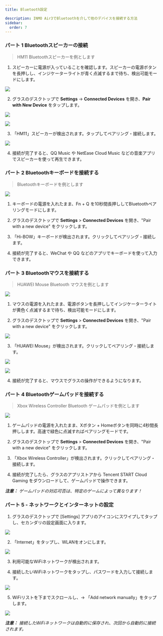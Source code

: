 ```yaml
---
title: Bluetooth設定

description: INMO Air3でBluetoothを介して他のデバイスを接続する方法
sidebar:
  order: 7
---
```


### パート 1 Bluetoothスピーカーの接続

> HM11 Bluetoothスピーカーを例とします

1. スピーカーに電源が入っていることを確認します。スピーカーの電源ボタンを長押しし、インジケーターライトが青く点滅するまで待ち、検出可能モードにします。  

![](public/images/air3/bluetooth-1.PNG)

2. グラスのデスクトップで **Settings** → **Connected Devices** を開き、**Pair with New Device** をタップします。  
  

![](public/images/air3/ja/bluetooth-2.png)

![](public/images/air3/ja/bluetooth-3.png)

3. 「HM11」スピーカーが検出されます。タップしてペアリング・接続します。 

![](public/images/air3/bluetooth-4.PNG)

4. 接続が完了すると、QQ Music や NetEase Cloud Music などの音楽アプリでスピーカーを使って再生できます。





### パート 2 Bluetoothキーボードを接続する 

> Bluetoothキーボードを例とします

![](public/images/air3/bluetooth-5.PNG)

1. キーボードの電源を入れたまま、Fn + Q を10秒間長押ししてBluetoothペアリングモードにします。  

2. グラスのデスクトップで **Settings** > **Connected Devices** を開き、"Pair with a new device" をクリックします。  

3. 「Hi-BOW」キーボードが検出されます。クリックしてペアリング・接続します。

4. 接続が完了すると、WeChat や QQ などのアプリでキーボードを使って入力できます。 



### パート 3 Bluetoothマウスを接続する  

> HUAWEI Mouse Bluetooth マウスを例とします  

![](public/images/air3/bluetooth-6.PNG)

1. マウスの電源を入れたまま、電源ボタンを長押ししてインジケーターライトが黄色く点滅するまで待ち、検出可能モードにします。  

2. グラスのデスクトップで **Settings** > **Connected Devices** を開き、"Pair with a new device" をクリックします。  

![](public/images/air3/ja/bluetooth-7.png)

3. 「HUAWEI Mouse」が検出されます。クリックしてペアリング・接続します。  

![](public/images/air3/ja/bluetooth-8.png)

![](public/images/air3/ja/bluetooth-9.png)

4. 接続が完了すると、マウスでグラスの操作ができるようになります。





### パート 4 Bluetoothゲームパッドを接続する

> Xbox Wireless Controller Bluetooth ゲームパッドを例とします

![](public/images/air3/bluetooth-10.png)

1. ゲームパッドの電源を入れたまま、Xボタン + Homeボタンを同時に4秒間長押しします。高速で緑色に点滅すればペアリングモードです。  
  
2. グラスのデスクトップで **Settings** > **Connected Devices** を開き、"Pair with a new device" をクリックします。  
  
3. 「Xbox Wireless Controller」が検出されます。クリックしてペアリング・接続します。  
  
4. 接続が完了したら、グラスのアプリストアから Tencent START Cloud Gaming をダウンロードして、ゲームパッドで操作できます。  
  
***注意：** ゲームパッドの対応可否は、特定のゲームによって異なります！*  





### パート 5 - ネットワークとインターネットの設定&#xA;

1. グラスのデスクトップで \[Settings] アプリのアイコンにスワイプしてタップし、セカンダリの設定画面に入ります。  
  
![](public/images/air3/bluetooth-11.png)  
  
2. 「Internet」をタップし、WLANをオンにします。  
  
![](public/images/air3/ja/bluetooth-12.png)  
  
3. 利用可能なWiFiネットワークが検出されます。  
  
4. 接続したいWiFiネットワークをタップし、パスワードを入力して接続します。  
  
![](public/images/air3/ja/bluetooth-13.png)  
  
5. WiFiリストを下までスクロールし、→ 「Add network manually」をタップします。  
  
![](public/images/air3/ja/bluetooth-14.png)  
  
***注意：** 接続したWiFiネットワークは自動的に保存され、次回から自動的に接続されます。*





